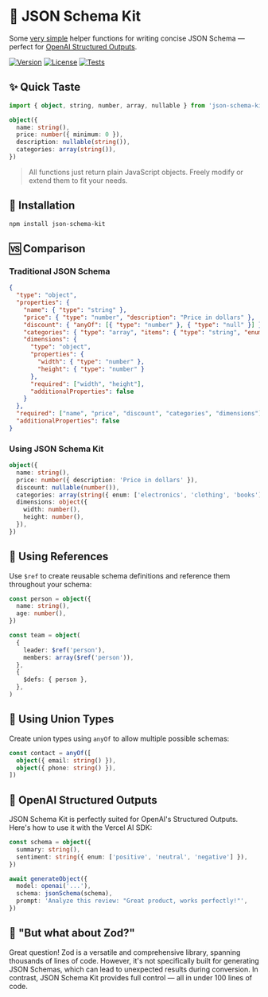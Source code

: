 # 🧰 JSON Schema Kit

Some [very simple](https://github.com/nexxtmove/json-schema-kit/blob/main/src/index.ts) helper functions for writing concise JSON Schema — perfect for [OpenAI Structured Outputs](https://platform.openai.com/docs/guides/structured-outputs).

<a href="https://www.npmjs.com/package/json-schema-kit" target="_blank"><img src="https://img.shields.io/npm/v/json-schema-kit?style=flat-square&color=%234c1" alt="Version"></a>
<a href="https://www.npmjs.com/package/json-schema-kit" target="_blank"><img src="https://img.shields.io/npm/l/json-schema-kit?style=flat-square&color=%234c1" alt="License"></a>
<a href="https://github.com/nexxtmove/json-schema-kit/actions" target="_blank"><img src="https://img.shields.io/github/actions/workflow/status/nexxtmove/json-schema-kit/tests.yml?label=tests&style=flat-square&color=%234c1" alt="Tests"></a>

## ✨ Quick Taste

```ts
import { object, string, number, array, nullable } from 'json-schema-kit'

object({
  name: string(),
  price: number({ minimum: 0 }),
  description: nullable(string()),
  categories: array(string()),
})
```

> All functions just return plain JavaScript objects. Freely modify or extend them to fit your needs.

## 🚀 Installation

```bash
npm install json-schema-kit
```

## 🆚 Comparison

### Traditional JSON Schema

```json
{
  "type": "object",
  "properties": {
    "name": { "type": "string" },
    "price": { "type": "number", "description": "Price in dollars" },
    "discount": { "anyOf": [{ "type": "number" }, { "type": "null" }] },
    "categories": { "type": "array", "items": { "type": "string", "enum": ["electronics", "clothing", "books"] } },
    "dimensions": {
      "type": "object",
      "properties": {
        "width": { "type": "number" },
        "height": { "type": "number" }
      },
      "required": ["width", "height"],
      "additionalProperties": false
    }
  },
  "required": ["name", "price", "discount", "categories", "dimensions"],
  "additionalProperties": false
}
```

### Using JSON Schema Kit

```ts
object({
  name: string(),
  price: number({ description: 'Price in dollars' }),
  discount: nullable(number()),
  categories: array(string({ enum: ['electronics', 'clothing', 'books'] })),
  dimensions: object({
    width: number(),
    height: number(),
  }),
})
```

## 🔗 Using References

Use `$ref` to create reusable schema definitions and reference them throughout your schema:

```ts
const person = object({
  name: string(),
  age: number(),
})

const team = object(
  {
    leader: $ref('person'),
    members: array($ref('person')),
  },
  {
    $defs: { person },
  },
)
```

## 🔀 Using Union Types

Create union types using `anyOf` to allow multiple possible schemas:

```ts
const contact = anyOf([
  object({ email: string() }),
  object({ phone: string() }),
])
```

## 🤖 OpenAI Structured Outputs

JSON Schema Kit is perfectly suited for OpenAI's Structured Outputs.  
Here's how to use it with the Vercel AI SDK:

```ts
const schema = object({
  summary: string(),
  sentiment: string({ enum: ['positive', 'neutral', 'negative'] }),
})

await generateObject({
  model: openai('...'),
  schema: jsonSchema(schema),
  prompt: 'Analyze this review: "Great product, works perfectly!"',
})
```

## 🤔 "But what about Zod?"

Great question! Zod is a versatile and comprehensive library, spanning thousands of lines of code. However, it's not specifically built for generating JSON Schemas, which can lead to unexpected results during conversion. In contrast, JSON Schema Kit provides full control — all in under 100 lines of code.

